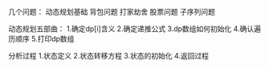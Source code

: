几个问题：
动态规划基础
背包问题
打家劫舍
股票问题
子序列问题

动态规划五部曲：
1.确定dp[i]含义
2.确定递推公式
3.dp数组如何初始化
4.确认遍历顺序
5.打印dp数组


分析过程
1.状态定义
2.状态转移方程
3.状态的初始化
4.返回过程
